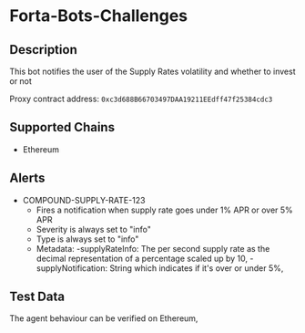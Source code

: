 
# Forta-Bots-Challenges

## Description

This bot notifies the user of the Supply Rates volatility and whether to invest or not

Proxy contract address: `0xc3d688B66703497DAA19211EEdff47f25384cdc3`

## Supported Chains

- Ethereum

## Alerts

- COMPOUND-SUPPLY-RATE-123
  - Fires a notification when supply rate goes under 1% APR or over 5% APR
  - Severity is always set to "info" 
  - Type is always set to "info" 
  - Metadata:
    -supplyRateInfo:  The per second supply rate as the decimal representation of a percentage scaled up by 10,
    -supplyNotification: String which indicates if it's over or under 5%,
## Test Data

The agent behaviour can be verified on Ethereum,
